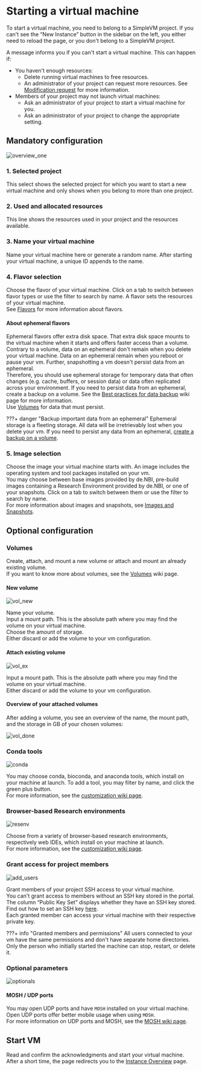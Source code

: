 # Starting a virtual machine

To start a virtual machine, you need to belong to a SimpleVM project.
If you can't see the “New Instance” button in the sidebar on the left, you either need to reload the page,
or you don't belong to a SimpleVM project.

A message informs you if you can't start a virtual machine. This can happen if:

- You haven't enough resources:
    - Delete running virtual machines to free resources.
    - An administrator of your project can request more resources. See [Modification request](../portal/modification.md)
      for more information.
- Members of your project may not launch virtual machines:
    - Ask an administrator of your project to start a virtual machine for you.
    - Ask an administrator of your project to change the appropriate setting.

## Mandatory configuration

![overview_one](./img/new_instance/new_instance_overview_one.png)

### 1. Selected project

This select shows the selected project for which you want to start a new virtual machine and only shows when
you belong to more than one project.

### 2. Used and allocated resources

This line shows the resources used in your project and the resources available.

### 3. Name your virtual machine

Name your virtual machine here or generate a random name. 
After starting your virtual machine, a unique ID appends to the name.

### 4. Flavor selection

Choose the flavor of your virtual machine.
Click on a tab to switch between flavor types or use the filter to search by name.
A flavor sets the resources of your virtual machine.<br>
See [Flavors](../Concept/flavors.md) for more information about flavors.

#### About ephemeral flavors

Ephemeral flavors offer extra disk space. 
That extra disk space mounts to the virtual machine when it starts and offers faster access than a volume.<br>
Contrary to a volume, data on an ephemeral don't remain when you delete your virtual machine.
Data on an ephemeral remain when you reboot or pause your vm.
Further, snapshotting a vm doesn't persist data from an ephemeral.<br>
Therefore, you should use ephemeral storage for temporary data that often changes
(e.g. cache, buffers, or session data) or data often replicated across your environment.
If you need to persist data from an ephemeral, create a backup on a volume.
See the [Best practices for data backup](./backup.md) wiki page for more information.<br>
Use [Volumes](#volumes) for data that must persist.

???+ danger "Backup important data from an ephemeral"
    Ephemeral storage is a fleeting storage. 
    All data will be irretrievably lost when you delete your vm.
    If you need to persist any data from an ephemeral, [create a backup on a volume](./backup.md).

### 5. Image selection

Choose the image your virtual machine starts with.
An image includes the operating system and tool packages installed on your vm.<br>
You may choose between base images provided by de.NBI, pre-build images containing a Research Environment
provided by de.NBI, or one of your snapshots.
Click on a tab to switch between them or use the filter to search by name.<br>
For more information about images and snapshots, see [Images and Snapshots](./snapshots.md).

## Optional configuration

### Volumes

Create, attach, and mount a new volume or attach and mount an already existing volume.<br>
If you want to know more about volumes, see the [Volumes](./volumes.md) wiki page.

#### New volume

![vol_new](./img/new_instance/new_instance_vol_new.png)

Name your volume.<br>
Input a mount path.
This is the absolute path where you may find the volume on your virtual machine.<br>
Choose the amount of storage.<br>
Either discard or add the volume to your vm configuration.

#### Attach existing volume

![vol_ex](./img/new_instance/new_instance_vol_ex.png)

Input a mount path.
This is the absolute path where you may find the volume on your virtual machine.<br>
Either discard or add the volume to your vm configuration.

#### Overview of your attached volumes

After adding a volume, you see an overview of the name, the mount path, and the storage in GB of your chosen volumes:

![vol_done](./img/new_instance/new_instance_vol_done.png)

### Conda tools

![conda](./img/new_instance/new_instance_conda.png)

You may choose conda, bioconda, and anaconda tools, which install on your machine at launch.
To add a tool, you may filter by name, and click the green plus button.<br>
For more information, see the [customization wiki page](./customization.md#conda).

### Browser-based Research environments

![resenv](./img/new_instance/new_instance_resenv_name.png)

Choose from a variety of browser-based research environments, respectively web IDEs, which install 
on your machine at launch.<br>
For more information, see the [customization wiki page](./customization.md#research-environments).

### Grant access for project members

![add_users](./img/new_instance/add_users_to_vm.png)

Grant members of your project SSH access to your virtual machine.<br>
You can't grant access to members without an SSH key stored in the portal.
The column “Public Key Set” displays whether they have an SSH key stored.
Find out how to set an SSH key [here](../portal/user_information.md#ssh-key).<br>
Each granted member can access your virtual machine with their respective private key.

???+ info "Granted members and permissions"
    All users connected to your vm have the same permissions and don't have separate home directories.<br>
    Only the person who initially started the machine can stop, restart, or delete it.

### Optional parameters

![optionals](./img/new_instance/new_instance_optional.png)

#### MOSH / UDP ports

You may open UDP ports and have `MOSH` installed on your virtual machine.
Open UDP ports offer better mobile usage when using `MOSH`.<br>
For more information on UDP ports and MOSH, see the [MOSH wiki page](../Tutorials/Mosh/index.md).

## Start VM

Read and confirm the acknowledgments and start your virtual machine.<br>
After a short time, the page redirects you to the [Instance Overview](./instance_overview.md) page.

